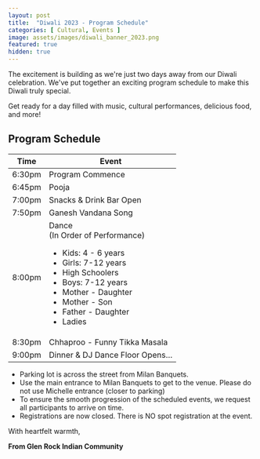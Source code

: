 ```yaml
---
layout: post
title:  "Diwali 2023 - Program Schedule"
categories: [ Cultural, Events ]
image: assets/images/diwali_banner_2023.png
featured: true
hidden: true
---
```


The excitement is building as we're just two days away from our Diwali celebration. We've put together an exciting program schedule to make this Diwali truly special. 

Get ready for a day filled with music, cultural performances, delicious food, and more! 

## Program Schedule

| Time | Event| 
|----|----| 
| 6:30pm | Program Commence | 
| 6:45pm  | Pooja | 
| 7:00pm  | Snacks & Drink Bar Open | 
| 7:50pm  | Ganesh Vandana Song | 
| 8:00pm  | Dance <br/>(In Order of Performance) <ul><li>Kids: 4 - 6 years</li><li> Girls: 7-12 years</li><li> High Schoolers</li><li> Boys: 7-12 years</li><li> Mother - Daughter</li><li> Mother - Son</li><li> Father - Daughter</li><li> Ladies</li></ul> | 
| 8:30pm  | Chhaproo - Funny Tikka Masala | 
| 9:00pm  |  Dinner & DJ Dance Floor Opens… | 


* Parking lot is across the street from Milan Banquets.
* Use the main entrance to Milan Banquets to get to the venue. Please do not use Michelle entrance (closer to parking)
* To ensure the smooth progression of the scheduled events, we request all participants to arrive on time.
* Registrations are now closed. There is NO spot registration at the event. 



With heartfelt warmth,

**From Glen Rock Indian Community**
